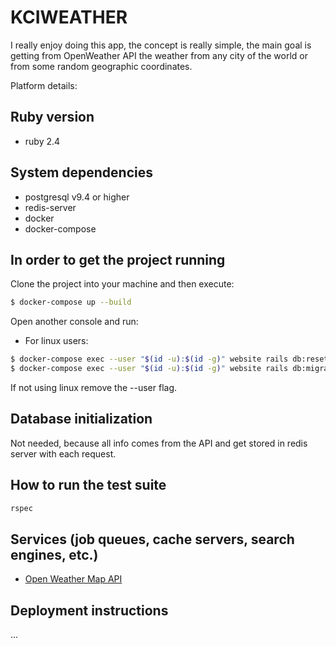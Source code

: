# KCIWEATHER

I really enjoy doing this app, the concept is really simple, the main goal is getting from OpenWeather API the weather from any city of the world or from some random geographic coordinates.

Platform details:

## Ruby version

* ruby 2.4 
  
## System dependencies

* postgresql v9.4 or higher
* redis-server
* docker
* docker-compose 

## In order to get the project running

Clone the project into your machine and then execute:

```bash
$ docker-compose up --build
```

Open another console and run:

* For linux users:

```bash
$ docker-compose exec --user "$(id -u):$(id -g)" website rails db:reset
$ docker-compose exec --user "$(id -u):$(id -g)" website rails db:migrate
```
If not using linux remove the --user flag.

## Database initialization

Not needed, because all info comes from the API and get stored in redis server with each request.

## How to run the test suite

```ruby
rspec
```

## Services (job queues, cache servers, search engines, etc.)

* [Open Weather Map API](http://openweathermap.org/API#weather)

## Deployment instructions

...
